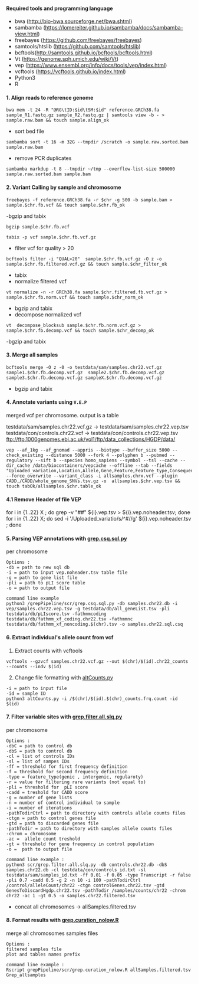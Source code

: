 #### Required tools and programming language
- bwa (http://bio-bwa.sourceforge.net/bwa.shtml)
- sambamba (https://lomereiter.github.io/sambamba/docs/sambamba-view.html)
- freebayes (https://github.com/freebayes/freebayes)
- samtools/htslib (https://github.com/samtools/htslib)
- bcftools(http://samtools.github.io/bcftools/bcftools.html)
- Vt (https://genome.sph.umich.edu/wiki/Vt)
- vep (https://www.ensembl.org/info/docs/tools/vep/index.html)
- vcftools (https://vcftools.github.io/index.html)
- Python3
- R
#### 1. Align reads to reference genome 
```
bwa mem -t 24 -R "@RG\tID:$id\tSM:$id" reference.GRCh38.fa sample_R1.fastq.gz sample_R2.fastq.gz | samtools view -b - > sample.raw.bam && touch sample.align_ok
```
- sort bed file

```
sambamba sort -t 16 -m 32G --tmpdir /scratch -o sample.raw.sorted.bam sample.raw.bam
```
- remove PCR duplicates
```
sambamba markdup -t 8 --tmpdir ~/tmp --overflow-list-size 500000 sample.raw.sorted.bam sample.bam
```
#### 2. Variant Calling by sample and chromosome
```
freebayes -f reference.GRCh38.fa -r $chr -g 500 -b sample.bam > sample.$chr.fb.vcf && touch sample.$chr.fb_ok
```
-bgzip and tabix
```
bgzip sample.$chr.fb.vcf
```
```
tabix -p vcf sample.$chr.fb.vcf.gz
```
- filter vcf for quality > 20
```
bcftools filter -i "QUAL>20"  sample.$chr.fb.vcf.gz -O z -o sample.$chr.fb.filtered.vcf.gz && touch sample.$chr_filter_ok
```
- tabix
- normalize filtered vcf
```
vt normalize -n -r GRCh38.fa sample.$chr.filtered.fb.vcf.gz > sample.$chr.fb.norm.vcf && touch sample.$chr_norm_ok
```
- bgzip and tabix
- decompose normalized vcf
```
vt  decompose_blocksub sample.$chr.fb.norm.vcf.gz > sample.$chr.fb.decomp.vcf && touch sample.$chr_decomp_ok
```
-bgzip and tabix

#### 3. Merge all samples
```
bcftools merge -O z -0 -o testdata/sam/samples.chr22.vcf.gz sample1.$chr.fb.decomp.vcf.gz  sample2.$chr.fb.decomp.vcf.gz sample3.$chr.fb.decomp.vcf.gz sampleX.$chr.fb.decomp.vcf.gz 
```
- bgzip and tabix

#### 4.  Annotate variants using `V.E.P`
merged vcf per chromosome. output is a table

testdata/sam/samples.chr22.vcf.gz -> testdata/sam/samples.chr22.vep.tsv
testdata/con/controls.chr22.vcf -> testdata/con/controls.chr22.vep.tsv  
ftp://ftp.1000genomes.ebi.ac.uk/vol1/ftp/data_collections/HGDP/data/

```
vep --af_1kg --af_gnomad --appris --biotype --buffer_size 5000 --check_existing --distance 5000 --fork 4 --polyphen b --pubmed --regulatory --sift b --species homo_sapiens --symbol --tsl --cache --dir_cache /data/biocontainers/vepcache --offline --tab --fields "Uploaded_variation,Location,Allele,Gene,Feature,Feature_type,Consequence,cDNA_position,CDS_position,Protein_position,Amino_acids,Codons,Existing_variation,IMPACT,SYMBOL,STRAND,SIFT,PolyPhen,EXON,AF,AFR_AF,AMR_AF,ASN_AF,EUR_AF,EAS_AF,SAS_AF,AA_AF,EA_AF,gnomAD_AF,gnomAD_AFR_AF,gnomAD_AMR_AF,gnomAD_ASJ_AF,gnomAD_EAS_AF,gnomAD_FIN_AF,gnomAD_NFE_AF,gnomAD_OTH_AF,gnomAD_SAS_AF,MAX_AF,CADD_RAW,CADD_PHRED" --force_overwrite --variant_class -i allsamples.chrx.vcf --plugin CADD,/CADD/whole_genome_SNVs.tsv.gz -o  allsamples.$chr.vep.tsv && touch tabOk/allsamples.$chr.table_ok
```

#### 4.1  Remove Header of file VEP
for i in {1..22} X ; do grep -v "##" ${i}.vep.tsv > ${i}.vep.noheader.tsv; done
for i in {1..22} X; do sed -i '/Uploaded_variatio/s/^#//g' ${i}.vep.noheader.tsv ; done

#### 5. Parsing VEP annotations with [grep.csq.sql.py](https://github.com/ezcn/grep/tree/master/6_grepPipeline/scr/grep.csq.sql.py)
 per chromosome
 ```
 Options :
 -db = path to new sql db
 -i = path to input vep.noheader.tsv table file
 -g = path to gene list file
 -pli = path to pLI score table
 -o = path to output file
 ```
 
```
command line example
python3 /grepPipeline/scr/grep.csq.sql.py -db samples.chr22.db -i vep/samples.chr22.vep.tsv -g testdata/db/all_geneList.tsv -pli testdata/db/pLIscore.tsv -fathmmcoding testdata/db/fathmm_xf_coding.chr22.tsv -fathmmnc testdata/db/fathmm_xf_noncoding.$(chr).tsv -o samples.chr22.sql.csq
```

#### 6. Extract individual's allele count from vcf 
1. Extract counts with vcftools 
```
vcftools --gzvcf samples.chr22.vcf.gz --out $(chr)/$(id).chr22_counts  --counts --indv $(id)
```
2. Change file formatting with [altCounts.py](https://github.com/ezcn/grep/tree/master/6_grepPipeline/scr/altCounts.py)
```
-i = path to input file
-id = sample ID
python3 altCounts.py -i /$(chr)/$(id).$(chr)_counts.frq.count -id $(id)
```

#### 7. Filter variable sites with [grep.filter.all.slq.py](https://github.com/ezcn/grep/tree/master/6_grepPipeline/scr/grep.filter.all.slq.py)
per chromosome 
```
Options :
-dbC = path to control db 
-dbS = path to control db
-cl = list of controls IDs
-sl = list of sampes IDs
-ff = threshold for first frequency definition
-f = threshold for second frequency definition
-type = feature_type(genic , intergenic, regularoty)
-r = value for filtering rare variants (not equal to)
-pli = threshold for  pLI score
-cadd = treshold for CADD score
-g = number of gene lists
-n = number of control individual to sample
-i = number of iterations
-pathTodirCtrl = path to directory with controls allele counts files
-ctgn = path to control genes file
-gtd = path to discarded genes file
-pathTodir = path to directory with samples allele counts files
-chrom = chromosome
-ac =  allele count treshold
-gt = threshold for gene frequency in control population
-o =  path to output file
 ```

```
command line example : 
python3 scr/grep.filter.all.slq.py -db controls.chr22.db -dbS samples.chr22.db -cl testdata/con/controls_id.txt -sl testdata/sam/samples_id.txt -ff 0.01 -f 0.05 -type Transcript -r false -pli 0.7 -cadd 0.5 -g 2 -n 10 -i 100 -pathTodirCtrl /control/alleleCount/chr22 -ctgn controlGenes.chr22.tsv -gtd GenesToDiscardHgdp.chr22.tsv -pathTodir /samples/counts/chr22 -chrom chr22 -ac 1 -gt 0.5 -o samples.chr22.filtered.tsv
```
- concat all chromosomes -> allSamples.filtered.tsv

#### 8. Format results with [grep.curation_nolow.R](https://github.com/ezcn/grep/tree/master/6_grepPipeline/scr/grep.curation_nolow.R) 
merge all chromosomes samples files
```
Options : 
filtered samples file
plot and tables names prefix

command line example :
Rscript grepPipeline/scr/grep.curation_nolow.R allSamples.filtered.tsv Grep_allsamples
```
